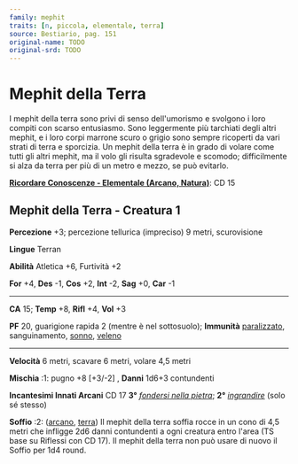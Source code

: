 ```yaml
---
family: mephit
traits: [n, piccola, elementale, terra]
source: Bestiario, pag. 151
original-name: TODO
original-srd: TODO
---
```


# Mephit della Terra

I mephit della terra sono privi di senso dell'umorismo e svolgono i loro compiti
con scarso entusiasmo. Sono leggermente più tarchiati degli altri mephit, e i
loro corpi marrone scuro o grigio sono sempre ricoperti da vari strati di terra
e sporcizia. Un mephit della terra è in grado di volare come tutti gli altri
mephit, ma il volo gli risulta sgradevole e scomodo; difficilmente si alza da
terra per più di un metro e mezzo, se può evitarlo.

**[Ricordare Conoscenze - Elementale (Arcano, Natura)](/azioni/ricordare-conoscenze)**:
CD 15

## Mephit della Terra - Creatura 1

**Percezione** +3; percezione tellurica (impreciso) 9 metri, scurovisione

**Lingue** Terran

**Abilità** Atletica +6, Furtività +2

**For** +4, **Des** -1, **Cos** +2, **Int** -2, **Sag** +0, **Car** -1

---

**CA** 15; **Temp** +8, **Rifl** +4, **Vol** +3

**PF** 20, guarigione rapida 2 (mentre è nel sottosuolo); **Immunità**
[paralizzato](/condizioni/paralizzato), sanguinamento, [sonno](/tratti/sonno),
[veleno](/tratti/veleno)

---

**Velocità** 6 metri, scavare 6 metri, volare 4,5 metri

**Mischia** :1: pugno +8 \[+3/-2] , **Danni** 1d6+3 contundenti

**Incantesimi Innati Arcani** CD 17 **3°**
_[fondersi nella pietra](/incantesimi/fondersi-nella-pietra)_; **2°**
_[ingrandire](/incantesimi/ingrandire)_ (solo sé stesso)

**Soffio** :2: ([arcano](/tratti/arcano), [terra](/tratti/terra)) Il mephit
della terra soffia rocce in un cono di 4,5 metri che infligge 2d6 danni
contundenti a ogni creatura entro l'area (TS base su Riflessi con CD 17). Il
mephit della terra non può usare di nuovo il Soffio per 1d4 round.
